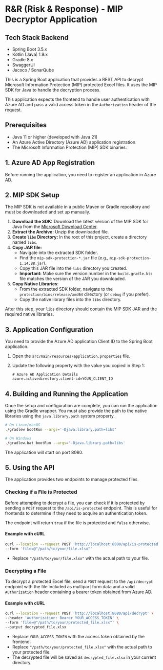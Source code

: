 # R&R (Risk & Response) - MIP Decryptor Application

## Tech Stack Backend

- Spring Boot 3.5.x
- Kotlin (Java) 1.9.x
- Gradle 8.x
- SwaggerUI
- Jacoco / SonarQube


This is a Spring Boot application that provides a REST API to decrypt Microsoft Information Protection (MIP) protected Excel files. It uses the MIP SDK for Java to handle the decryption process.

This application expects the frontend to handle user authentication with Azure AD and pass a valid access token in the `Authorization` header of the request.

## Prerequisites

- Java 11 or higher (developed with Java 21)
- An Azure Active Directory (Azure AD) application registration.
- The Microsoft Information Protection (MIP) SDK binaries.

## 1. Azure AD App Registration

Before running the application, you need to register an application in Azure AD.

## 2. MIP SDK Setup

The MIP SDK is not available in a public Maven or Gradle repository and must be downloaded and set up manually.

1.  **Download the SDK:** Download the latest version of the MIP SDK for Java from the [Microsoft Download Center](https://www.microsoft.com/en-us/download/details.aspx?id=100423).
2.  **Extract the Archive:** Unzip the downloaded file.
3.  **Create `libs` Directory:** In the root of this project, create a directory named `libs`.
4.  **Copy JAR file:**
    *   Navigate into the extracted SDK folder.
    *   Find the `mip-sdk-protection-*.jar` file (e.g., `mip-sdk-protection-1.14.88.jar`).
    *   Copy this JAR file into the `libs` directory you created.
    *   **Important:** Make sure the version number in the `build.gradle.kts` file matches the version of the JAR you downloaded.
5.  **Copy Native Libraries:**
    *   From the extracted SDK folder, navigate to the `protection/bins/release/amd64` directory (or `debug` if you prefer).
    *   Copy the native library files into the `libs` directory.

After this step, your `libs` directory should contain the MIP SDK JAR and the required native libraries.

## 3. Application Configuration

You need to provide the Azure AD application Client ID to the Spring Boot application.

1.  Open the `src/main/resources/application.properties` file.
2.  Update the following property with the value you copied in Step 1:

    ```properties
    # Azure AD Application Details
    azure.activedirectory.client-id=YOUR_CLIENT_ID
    ```

## 4. Building and Running the Application

Once the setup and configuration are complete, you can run the application using the Gradle wrapper. You must also provide the path to the native libraries using the `java.library.path` system property.

```bash
# On Linux/macOS
./gradlew bootRun --args='-Djava.library.path=libs'

# On Windows
./gradlew.bat bootRun --args='-Djava.library.path=libs'
```

The application will start on port 8080.

## 5. Using the API

The application provides two endpoints to manage protected files.

### Checking if a File is Protected

Before attempting to decrypt a file, you can check if it is protected by sending a `POST` request to the `/api/is-protected` endpoint. This is useful for frontends to determine if they need to acquire an authentication token.

The endpoint will return `true` if the file is protected and `false` otherwise.

#### Example with cURL

```bash
curl --location --request POST 'http://localhost:8080/api/is-protected' \
--form 'file=@"/path/to/your/file.xlsx"'
```
-   Replace `"/path/to/your/file.xlsx"` with the actual path to your file.

### Decrypting a File

To decrypt a protected Excel file, send a `POST` request to the `/api/decrypt` endpoint with the file included as multipart form data and a valid `Authorization` header containing a bearer token obtained from Azure AD.

#### Example with cURL

```bash
curl --location --request POST 'http://localhost:8080/api/decrypt' \
--header 'Authorization: Bearer YOUR_ACCESS_TOKEN' \
--form 'file=@"/path/to/your/protected_file.xlsx"' \
--output decrypted_file.xlsx
```

-   Replace `YOUR_ACCESS_TOKEN` with the access token obtained by the frontend.
-   Replace `"/path/to/your/protected_file.xlsx"` with the actual path to your protected file.
-   The decrypted file will be saved as `decrypted_file.xlsx` in your current directory.